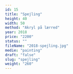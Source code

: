 ```yaml
---
id: 15
title: "Spejling"
height: 40
width: 50
method: "Akryl på lærred"
year: 2018
price: "2200"
status: ""
fileName: "2018-spejling.jpg"
medie: "painting"
draft: "false"
slug: "spejling"
weight: "260"
---
```

